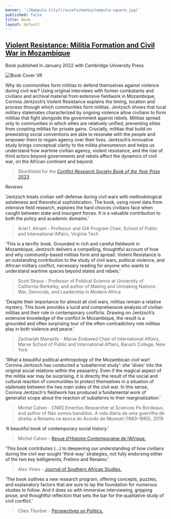 ```yaml
---
banner: '![Nampula City](/assets/media/nampula-square.jpg)'
published: false
title: Book
layout: default
---
```

## [Violent Resistance: Militia Formation and Civil War in Mozambique](https://www.cambridge.org/core/books/violent-resistance/9F6785EA6663B77BAA90E8A5FDAC5323 "Violent Resistance")

Book published in January 2022 with Cambridge University Press

![Book Cover VR](https://user-images.githubusercontent.com/93205767/139036821-372fc13e-d151-4ebd-848e-ad033a3e5c15.jpg)  

Why do communities form militias to defend themselves against violence during civil war? Using original interviews with former combatants and civilians and archival material from extensive fieldwork in Mozambique, Corinna Jentzsch’s Violent Resistance explains the timing, location and process through which communities form militias. Jentzsch shows that local military stalemates characterized by ongoing violence allow civilians to form militias that fight alongside the government against rebels. Militias spread only to communities in which elites are relatively unified, preventing elites from coopting militias for private gains. Crucially, militias that build on preexisting social conventions are able to resonate with the people and empower them to regain agency over their lives. Jentzsch’s innovative study brings conceptual clarity to the militia phenomenon and helps us understand how wartime civilian agency, violent resistance, and the rise of third actors beyond governments and rebels affect the dynamics of civil war, on the African continent and beyond.

> Shortlisted for the [_Conflict Research Society Book of the Year Prize 2023_](https://twitter.com/AllardDuursma/status/1622268998552375300?s=20&t=LGNMepbmo89pX0L-Ypu2Mw "Tweet Shortlist CRS Book Prize"). 

_Reviews_

'Jentzsch treats civilian self-defense during civil wars with methodological astuteness and theoretical sophistication. The book, using novel data from intensive field research, explores the hard choices civilians face when caught between state and insurgent forces. It is a valuable contribution to both the policy and academic domains.'     
> Ariel I. Ahram - Professor and GIA Program Chair, School of Public and International Affairs, Virginia Tech      

'This is a terrific book. Grounded in rich and careful fieldwork in Mozambique, Jentzsch delivers a compelling, thoughtful account of how and why community-based militias form and spread. Violent Resistance is an outstanding contribution to the study of civil wars, political violence, and African military conflict, necessary reading for anyone who wants to understand wartime spaces beyond states and rebels.'    
> Scott Straus - Professor of Political Science at University of California-Berkeley, and author of Making and Unmaking Nations: War, Genocide, and Leadership in Modern Africa

'Despite their importance for almost all civil wars, militias remain a relative mystery. This book provides a lucid and comprehensive analysis of civilian militias and their role in contemporary conflicts. Drawing on Jentzsch’s extensive knowledge of the conflict in Mozambique, the result is a grounded and often surprising tour of the often-contradictory role militias play in both violence and peace.'    
> Zachariah Mampilly - Marxe Endowed Chair of International Affairs, Marxe School of Public and International Affairs, Baruch College, New York     

'What a beautiful political anthropology of the Mozambican civil war! Corinna Jentzsch has conducted a ‘subalternist study’: she 'dives' into the original social relations within the peasantry. Even if the magical aspect of the militia war may be surprising, it is directly the result of the social and cultural reaction of communities to protect themselves in a situation of stalemate between the two main sides of the civil war. In this sense, Corinna Jentzsch's fieldwork has produced a fundamental work of generalist scope about the reaction of subalterns to their marginalization.'     
> Michel Cahen - CNRS Emeritus Researcher at Sciences Po Bordeaux, and author of Não somos bandidos. A vida diária de uma guerrilha de direita: a Renamo na época do Acordo de Nkomati (1983–1985), 2019    

'A beautiful book of contemporary social history.'
> Michel Cahen - [Revue d’Histoire Contemporaine de l’Afrique.](https://oap.unige.ch/journals/rhca/article/view/crcahen)        

'This book contributes (...) to deepening our understanding of how civilians during the civil war sought ‘third-way’ strategies, not fully endorsing either of the two key belligerents, Frelimo and Renamo.'    
> Alex Vines - [Journal of Southern African Studies.](https://www.tandfonline.com/doi/full/10.1080/03057070.2022.2083859)    

'The book outlines a new research program, offering concepts, puzzles, and explanatory factors that are sure to lay the foundation for numerous studies to follow. And it does so with immersive interviewing, gripping prose, and thoughtful reflection that sets the bar for the qualitative study of civil conflict.'
> Ches Thurber - [Perspectives on Politics.](https://doi.org/10.1017/S1537592722003693)       
